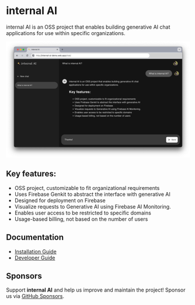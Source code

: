 # internal AI

internal AI is an OSS project that enables building generative AI chat applications for use within specific organizations.

![internal AI](https://github.com/tanabee/internal-ai/blob/main/docs/assets/internal-ai.png?raw=true)

## Key features:

- OSS project, customizable to fit organizational requirements
- Uses Firebase Genkit to abstract the interface with generative AI
- Designed for deployment on Firebase
- Visualize requests to Generative AI using Firebase AI Monitoring.
- Enables user access to be restricted to specific domains
- Usage-based billing, not based on the number of users

## Documentation

- [Installation Guide](https://github.com/tanabee/internal-ai/blob/main/docs/installation-guide.md)
- [Developer Guide](https://github.com/tanabee/internal-ai/blob/main/docs/developer-guide.md)

## Sponsors

Support **internal AI** and help us improve and maintain the project!
Sponsor us via [GitHub Sponsors](https://github.com/sponsors/tanabee).